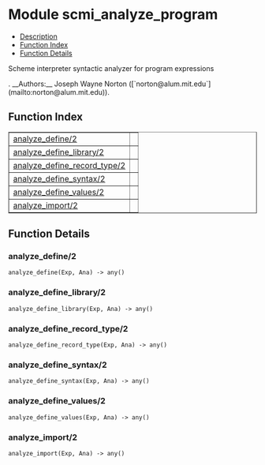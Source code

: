 

# Module scmi_analyze_program #
* [Description](#description)
* [Function Index](#index)
* [Function Details](#functions)


<p>Scheme interpreter syntactic analyzer for program expressions</p>.
__Authors:__ Joseph Wayne Norton ([`norton@alum.mit.edu`](mailto:norton@alum.mit.edu)).
<a name="index"></a>

## Function Index ##


<table width="100%" border="1" cellspacing="0" cellpadding="2" summary="function index"><tr><td valign="top"><a href="#analyze_define-2">analyze_define/2</a></td><td></td></tr><tr><td valign="top"><a href="#analyze_define_library-2">analyze_define_library/2</a></td><td></td></tr><tr><td valign="top"><a href="#analyze_define_record_type-2">analyze_define_record_type/2</a></td><td></td></tr><tr><td valign="top"><a href="#analyze_define_syntax-2">analyze_define_syntax/2</a></td><td></td></tr><tr><td valign="top"><a href="#analyze_define_values-2">analyze_define_values/2</a></td><td></td></tr><tr><td valign="top"><a href="#analyze_import-2">analyze_import/2</a></td><td></td></tr></table>


<a name="functions"></a>

## Function Details ##

<a name="analyze_define-2"></a>

### analyze_define/2 ###

`analyze_define(Exp, Ana) -> any()`


<a name="analyze_define_library-2"></a>

### analyze_define_library/2 ###

`analyze_define_library(Exp, Ana) -> any()`


<a name="analyze_define_record_type-2"></a>

### analyze_define_record_type/2 ###

`analyze_define_record_type(Exp, Ana) -> any()`


<a name="analyze_define_syntax-2"></a>

### analyze_define_syntax/2 ###

`analyze_define_syntax(Exp, Ana) -> any()`


<a name="analyze_define_values-2"></a>

### analyze_define_values/2 ###

`analyze_define_values(Exp, Ana) -> any()`


<a name="analyze_import-2"></a>

### analyze_import/2 ###

`analyze_import(Exp, Ana) -> any()`


